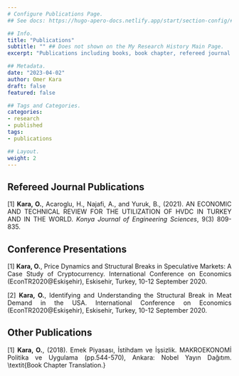 ```yaml
---
# Configure Publications Page.
## See docs: https://hugo-apero-docs.netlify.app/start/section-config/#lists-of-pages

## Info.
title: "Publications"
subtitle: "" ## Does not shown on the My Research History Main Page.
excerpt: "Publications including books, book chapter, refereed journal publications, refereed conference publications, conference presentations, conference posters, and other publications." ## Shown on the My Research History Main Page, but does not shown on the Publications Page.

## Metadata.
date: "2023-04-02"
author: Omer Kara
draft: false
featured: false

## Tags and Categories.
categories:
- research
- published
tags:
- publications

## Layout.
weight: 2
---
```




<div style="text-align: justify; width: 100%;">

<!-- ## Books -->



<!-- ## Book Chapters -->


## Refereed Journal Publications
[1] **Kara, O.**, Acaroglu, H., Najafi, A., and Yuruk, B., (2021). AN ECONOMIC AND TECHNICAL REVIEW FOR THE UTILIZATION OF HVDC IN TURKEY AND IN THE WORLD. _Konya Journal of Engineering Sciences_, 9(3) 809-835. <a href="https://doi.org/10.36306/konjes.907309"><i class="ai ai-doi-square pr2"></i></a>


<!-- ## Refereed Conference Publications -->


## Conference Presentations
[1] **Kara, O.**, Price Dynamics and Structural Breaks in Speculative Markets: A Case Study of Cryptocurrency. International Conference on Economics (EconTR2020@Eskişehir), Eskisehir, Turkey, 10-12 September 2020.

[2] **Kara, O.**, Identifying and Understanding the Structural Break in Meat Demand in the USA. International Conference on Economics (EconTR2020@Eskişehir), Eskisehir, Turkey, 10-12 September 2020.

<!-- ## Conference Posters -->


## Other Publications
[1] **Kara, O.**, (2018). Emek Piyasası, İstihdam ve İşsizlik. MAKROEKONOMİ Politika ve Uygulama (pp.544-570), Ankara: Nobel Yayın Dağıtım. \textit{Book Chapter Translation.}


</div>
